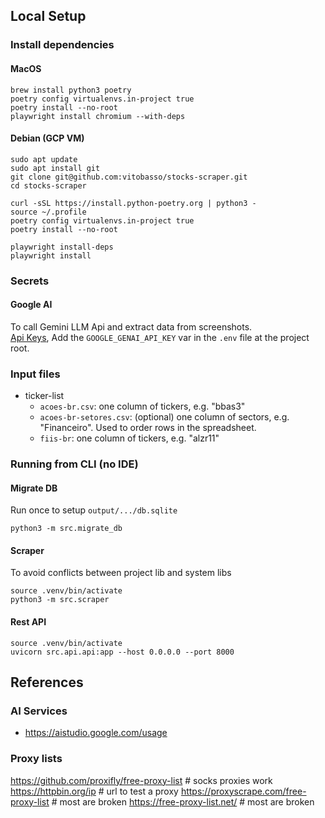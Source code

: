 ## Local Setup

### Install dependencies

#### MacOS

```
brew install python3 poetry
poetry config virtualenvs.in-project true
poetry install --no-root
playwright install chromium --with-deps
```

#### Debian (GCP VM)

```
sudo apt update
sudo apt install git
git clone git@github.com:vitobasso/stocks-scraper.git
cd stocks-scraper

curl -sSL https://install.python-poetry.org | python3 -
source ~/.profile
poetry config virtualenvs.in-project true
poetry install --no-root

playwright install-deps
playwright install
```

### Secrets

#### Google AI

To call Gemini LLM Api and extract data from screenshots.  
[Api Keys](https://aistudio.google.com/apikey),
Add the `GOOGLE_GENAI_API_KEY` var in the `.env` file at the project root.

### Input files

- ticker-list
    - `acoes-br.csv`: one column of tickers, e.g. "bbas3"
    - `acoes-br-setores.csv`: (optional) one column of sectors, e.g. "Financeiro". Used to order rows in the
      spreadsheet.
    - `fiis-br`: one column of tickers, e.g. "alzr11"

### Running from CLI (no IDE)

#### Migrate DB

Run once to setup `output/.../db.sqlite`

```
python3 -m src.migrate_db
```

#### Scraper

To avoid conflicts between project lib and system libs

```
source .venv/bin/activate
python3 -m src.scraper
```

#### Rest API

```
source .venv/bin/activate
uvicorn src.api.api:app --host 0.0.0.0 --port 8000
```

## References

### AI Services

- https://aistudio.google.com/usage

### Proxy lists

https://github.com/proxifly/free-proxy-list # socks proxies work
https://httpbin.org/ip # url to test a proxy
https://proxyscrape.com/free-proxy-list # most are broken
https://free-proxy-list.net/ # most are broken
